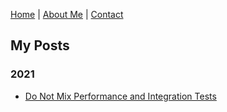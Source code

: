 [Home](https://nileshsalpe.github.io) | [About Me](https://nileshsalpe.github.io/about.html) | [Contact](https://nileshsalpe.github.io/contact.html)

## My Posts 
### 2021
- [Do Not Mix Performance and Integration Tests](https://nileshsalpe.github.io/2021/01/01/do-not-mix-performance-tests-and-e2e-tests)

